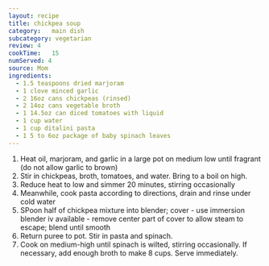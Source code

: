 ```yaml
---
layout: recipe
title: chickpea soup
category:	main dish					
subcategory: vegetarian
review:	4
cookTime:	15
numServed: 4
source:	Mom
ingredients:
  - 1.5 teaspoons dried marjoram
  - 1 clove minced garlic
  - 2 16oz cans chickpeas (rinsed)
  - 2 14oz cans vegetable broth
  - 1 14.5oz can diced tomatoes with liquid
  - 1 cup water
  - 1 cup ditalini pasta
  - 1 5 to 6oz package of baby spinach leaves
---
```


1. Heat oil, marjoram, and garlic in a large pot on medium low until fragrant (do not allow garlic to brown)
2. Stir in chickpeas, broth, tomatoes, and water. Bring to a boil on high.
3. Reduce heat to low and simmer 20 minutes, stirring occasionally
4. Meanwhile, cook pasta according to directions, drain and rinse under cold water
5. SPoon half of chickpea mixture into blender; cover - use immersion blender iv available - remove center part of cover to allow steam to escape; blend until smooth
6. Return puree to pot. Stir in pasta and spinach.
7. Cook on medium-high until spinach is wilted, stirring occasionally. If necessary, add enough broth to make 8 cups. Serve immediately.
